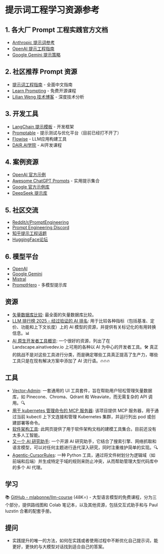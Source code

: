 # 提示词工程学习资源参考

## 1. 各大厂 Prompt 工程实践官方文档
- [Anthropic 提示词参考](https://docs.anthropic.com/en/home)
- [OpenAI 提示工程指南](https://platform.openai.com/docs/guides/prompt-engineering)  
- [Google Gemini 提示策略](https://ai.google.dev/gemini-api/docs/prompting-strategies)

## 2. 社区推荐 Prompt 资源
- [提示词工程指南](https://www.promptingguide.ai/zh) - 全面中文指南
- [Learn Prompting](https://learnprompting.org/) - 免费开源课程
- [Lilian Weng 技术博客](https://lilianweng.github.io/posts/2023-03-15-prompt-engineering/) - 深度技术分析

## 3. 开发工具
- [LangChain 提示模板](https://python.langchain.com/docs/how_to/#prompt-templates) - 开发框架
- [Promptable](https://promptable.ai/) - 提示测试与优化平台（目前已经打不开了）
- [Flowise](https://flowiseai.com/) - LLM应用构建工具
- [DAIR.AI学院](https://dair-ai.thinkific.com/) - AI开发课程

## 4. 案例资源
- [OpenAI 官方示例](https://platform.openai.com/examples)
- [Awesome ChatGPT Prompts](https://github.com/f/awesome-chatgpt-prompts) - 实用提示集合
- [Google 官方示例库](https://github.com/google-gemini/cookbook/tree/main/examples/prompting)
- [DeepSeek 提示库](https://api-docs.deepseek.com/zh-cn/prompt-library/)

## 5. 社区交流
- [Reddit/r/PromptEngineering](https://www.reddit.com/r/PromptEngineering/)
- [Prompt Engineering Discord](https://discord.gg/promptengineering)
- [知乎提示工程话题](https://www.zhihu.com/topic/20767624)
- [HuggingFace论坛](https://discuss.huggingface.co/c/prompt-engineering/18)

## 6. 模型平台
- [OpenAI](https://platform.openai.com/)
- [Google Gemini](https://gemini.google.com/)  
- [Mistral](https://mistral.ai/)
- [PromptHero](https://prompthero.com/) - 多模型提示库

## 资源

- [矢量数据库比较](https://superlinked.com/vector-db-comparison): 最全面的矢量数据库比较。
- [LLM 排行榜 2025 - 经过验证的 AI 排名](https://llm-stats.com/): 用于比较各种指标（包括基准、定价、功能和上下文长度）上的 AI 模型的资源，并提供有关标记化的有用转换信息。📊
- [AI 原生开发者工具概览](https://landscape.ainativedev.io/): 一个很好的资源，列出了在 Landscape.ainativedev.io 上可用的各种以 AI 为中心的开发者工具。🛠 真正的挑战不是对这些工具进行分类，而是确定哪些工具真正提高了生产力，哪些工具只是在现有解决方案中添加了 AI 流行语。🔥🔥🔥

## 工具

- [Vector-Admin](https://github.com/Mintplex-Labs/vector-admin): 一套通用的 UI 工具套件，旨在帮助用户轻松管理矢量数据库，如 Pinecone、Chroma、Qdrant 和 Weaviate，而无需复杂的 API 调用。🔍
- [用于 kubernetes 管理命令的 MCP 服务器](https://github.com/Flux159/mcp-server-kubernetes): 该项目提供 MCP 服务器，用于通过当前 kubectl 上下文连接和管理 Kubernetes 集群，并运行列出 pod 或创建部署等命令。
- [软件架构工具](https://softwarearchitecture.tools/#modelling-tools): 此网页提供了用于软件架构文档的建模工具集合。目前还没有太多人工智能。
- [又一个 AI 研究助手](https://github.com/dzhng/deep-research): 一个开源 AI 研究助手，它结合了搜索引擎、网络抓取和语言模型，可以对任何主题进行迭代深入研究，同时注重维护简单的实现。🔍
- [Agentic-CursorRules](https://github.com/s-smits/agentic-cursorrules): 一种 Python 工具，通过将文件树划分为逻辑域（如前端和后端）并生成特定于域的规则来防止冲突，从而帮助管理大型代码库中的多个 AI 代理。
## 学习
📚 [GitHub - mlabonne/llm-course](https://github.com/mlabonne/llm-course) (48K⭐️) - 大型语言模型的免费课程，分为三个部分，提供路线图和 Colab 笔记本，以及其他资源，包括交互式助手和与 Paul Iuzstin 合著的配套手册。

## 提问
- 实践提升的唯一的方法，如何在实践或者使用过程中不断优化自己提示词，能更好，更快的与大模型对话找到适合自己的答案。
